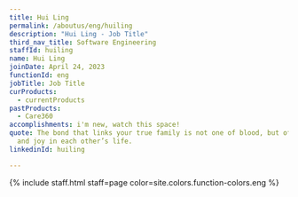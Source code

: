 ```yaml
---
title: Hui Ling
permalink: /aboutus/eng/huiling
description: "Hui Ling - Job Title"
third_nav_title: Software Engineering
staffId: huiling
name: Hui Ling
joinDate: April 24, 2023
functionId: eng
jobTitle: Job Title
curProducts:
  - currentProducts
pastProducts:
  - Care360
accomplishments: i'm new, watch this space!
quote: The bond that links your true family is not one of blood, but of respect
  and joy in each other’s life.
linkedinId: huiling

---
```


{% include staff.html staff=page color=site.colors.function-colors.eng %}

